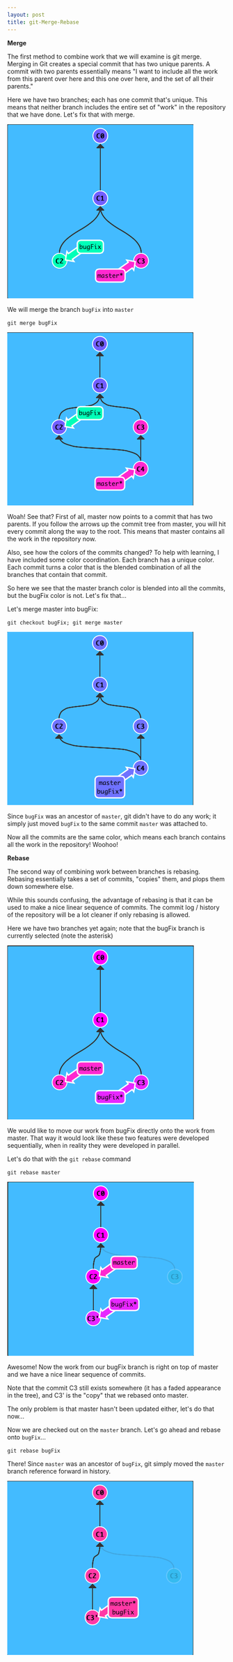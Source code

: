 ```yaml
---
layout: post
title: git-Merge-Rebase
---
```



**Merge**

The first method to combine work that we will examine is git merge. Merging in Git creates a special commit that has two unique parents. A commit with two parents essentially means "I want to include all the work from this parent over here and this one over here, and the set of all their parents."

Here we have two branches; each has one commit that's unique. This means that neither branch includes the entire set of "work" in the repository that we have done. Let's fix that with merge.

![](../images/images-git/3.png)

We will merge the branch `bugFix` into `master`

	git merge bugFix
	
![](../images/images-git/4.png)
	
Woah! See that? First of all, master now points to a commit that has two parents. If you follow the arrows up the commit tree from master, you will hit every commit along the way to the root. This means that master contains all the work in the repository now.

Also, see how the colors of the commits changed? To help with learning, I have included some color coordination. Each branch has a unique color. Each commit turns a color that is the blended combination of all the branches that contain that commit.

So here we see that the master branch color is blended into all the commits, but the bugFix color is not. Let's fix that...

Let's merge master into bugFix:

	git checkout bugFix; git merge master
	
![](../images/images-git/6.png)
	
Since `bugFix` was an ancestor of `master`, git didn't have to do any work; it simply just moved `bugFix` to the same commit `master` was attached to.

Now all the commits are the same color, which means each branch contains all the work in the repository! Woohoo!

**Rebase**

The second way of combining work between branches is rebasing. Rebasing essentially takes a set of commits, "copies" them, and plops them down somewhere else.

While this sounds confusing, the advantage of rebasing is that it can be used to make a nice linear sequence of commits. The commit log / history of the repository will be a lot cleaner if only rebasing is allowed.

Here we have two branches yet again; note that the bugFix branch is currently selected (note the asterisk)

![](../images/images-git/1.png)

We would like to move our work from bugFix directly onto the work from master. That way it would look like these two features were developed sequentially, when in reality they were developed in parallel.

Let's do that with the `git rebase` command

	git rebase master
	
![](../images/images-git/2.png)

Awesome! Now the work from our bugFix branch is right on top of master and we have a nice linear sequence of commits.

Note that the commit C3 still exists somewhere (it has a faded appearance in the tree), and C3' is the "copy" that we rebased onto master.

The only problem is that master hasn't been updated either, let's do that now...

Now we are checked out on the `master` branch. Let's go ahead and rebase onto `bugFix`...

	git rebase bugFix
	
There! Since `master` was an ancestor of `bugFix`, git simply moved the `master` branch reference forward in history.

![](../images/images-git/5.png)


